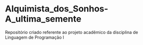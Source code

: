 # Alquimista_dos_Sonhos-A_ultima_semente
Repositório criado referente ao projeto acadêmico da disciplina de Linguagem de Programação I
